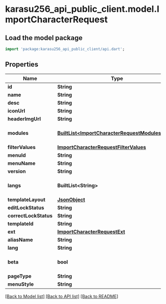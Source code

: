 # karasu256_api_public_client.model.ImportCharacterRequest

## Load the model package
```dart
import 'package:karasu256_api_public_client/api.dart';
```

## Properties
Name | Type | Description | Notes
------------ | ------------- | ------------- | -------------
**id** | **String** |  | 
**name** | **String** |  | 
**desc** | **String** |  | 
**iconUrl** | **String** |  | 
**headerImgUrl** | **String** |  | 
**modules** | [**BuiltList&lt;ImportCharacterRequestModulesInner&gt;**](ImportCharacterRequestModulesInner.md) |  | [optional] [default to ListBuilder()]
**filterValues** | [**ImportCharacterRequestFilterValues**](ImportCharacterRequestFilterValues.md) |  | 
**menuId** | **String** |  | 
**menuName** | **String** |  | 
**version** | **String** |  | 
**langs** | **BuiltList&lt;String&gt;** |  | [optional] [default to ListBuilder()]
**templateLayout** | [**JsonObject**](.md) |  | 
**editLockStatus** | **String** |  | 
**correctLockStatus** | **String** |  | 
**templateId** | **String** |  | 
**ext** | [**ImportCharacterRequestExt**](ImportCharacterRequestExt.md) |  | 
**aliasName** | **String** |  | 
**lang** | **String** |  | 
**beta** | **bool** |  | [optional] [default to false]
**pageType** | **String** |  | 
**menuStyle** | **String** |  | 

[[Back to Model list]](../README.md#documentation-for-models) [[Back to API list]](../README.md#documentation-for-api-endpoints) [[Back to README]](../README.md)


